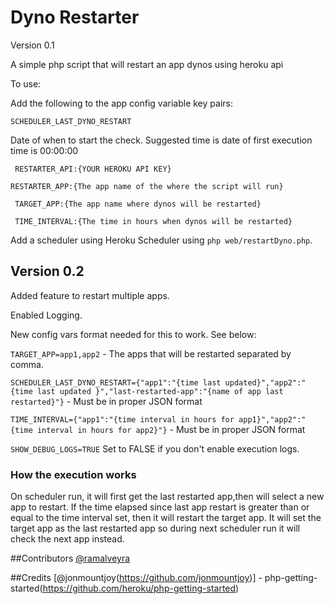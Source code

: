 # Dyno Restarter

Version 0.1

A simple php script that will restart an app dynos using heroku api

To use:

Add the following to the app config variable key pairs:

``SCHEDULER_LAST_DYNO_RESTART``

Date of when to start the check. Suggested time is date of first execution time is 00:00:00
 
`` RESTARTER_API:{YOUR HEROKU API KEY}``

`` RESTARTER_APP:{The app name of the where the script will run} ``

`` TARGET_APP:{The app name where dynos will be restarted}``

`` TIME_INTERVAL:{The time in hours when dynos will be restarted}``

Add a scheduler using Heroku Scheduler using ``php web/restartDyno.php``.

## Version 0.2

Added feature to restart multiple apps.

Enabled Logging.

New config vars format needed for this to work. See below:

`` TARGET_APP=app1,app2 `` - The apps that will be restarted separated by comma.

`` SCHEDULER_LAST_DYNO_RESTART={"app1":"{time last updated}","app2":"{time last updated }","last-restarted-app":"{name of app last restarted}"} `` - Must be in proper JSON format

`` TIME_INTERVAL={"app1":"{time interval in hours for app1}","app2":"{time interval in hours for app2}"} `` - Must be in proper JSON format

`` SHOW_DEBUG_LOGS=TRUE `` Set to FALSE if you don't enable execution logs.

### How the execution works

On scheduler run, it will first get the last restarted app,then will select a new app to restart. If the time elapsed since last app restart is greater than or equal to the time interval set, then it will restart the target app. It will set the target app as the last restarted app so during next scheduler run it will check the next app instead.


##Contributors
[@ramalveyra](https://github.com/ramalveyra)

##Credits
[@jonmountjoy(https://github.com/jonmountjoy)] - php-getting-started(https://github.com/heroku/php-getting-started)